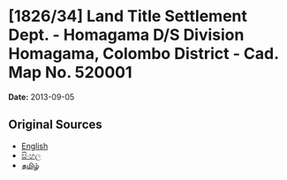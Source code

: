 # [1826/34] Land Title Settlement Dept. - Homagama D/S Division Homagama, Colombo District - Cad. Map No. 520001

**Date:** 2013-09-05

## Original Sources

- [English](https://documents.gov.lk/view/extra-gazettes/2013/9/1826-34_E.pdf)
- [සිංහල](https://documents.gov.lk/view/extra-gazettes/2013/9/1826-34_S.pdf)
- [தமிழ்](https://documents.gov.lk/view/extra-gazettes/2013/9/1826-34_T.pdf)
